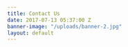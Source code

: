 ```yaml
---
title: Contact Us
date: 2017-07-13 05:37:00 Z
banner-image: "/uploads/banner-2.jpg"
layout: default
---
```


